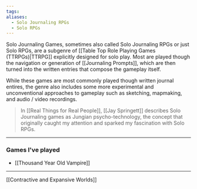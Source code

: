 ```yaml
---
tags: 
aliases:
  - Solo Journaling RPGs
  - Solo RPGs
---
```

Solo Journaling Games, sometimes also called Solo Journaling RPGs or just Solo RPGs, are a subgenre of [[Table Top Role Playing Games (TTRPGs)|TTRPG]] explicitly designed for solo play. Most are played though the navigation or generation of [[Journaling Prompts]], which are then turned into the written entries that compose the gameplay itself.

While these games are most commonly played though written journal entires, the genre also includes some more experimental and unconventional approaches to gameplay such as sketching, mapmaking, and audio / video recordings. 

> In [[Real Things for Real People]], [[Jay Springett]] describes Solo Journaling games as Jungian psycho-technology, the concept that originally caught my attention and sparked my fascination with Solo RPGs.


---
### Games I've played
- [[Thousand Year Old Vampire]]

---
[[Contractive and Expansive Worlds]]